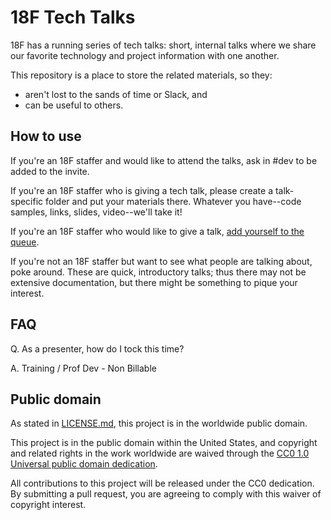 # 18F Tech Talks

18F has a running series of tech talks: short, internal talks where we share our favorite technology and project information with one another.

This repository is a place to store the related materials, so they:
* aren't lost to the sands of time or Slack, and
* can be useful to others.

## How to use

If you're an 18F staffer and would like to attend the talks, ask in #dev to be added to the invite.

If you're an 18F staffer who is giving a tech talk, please create a talk-specific folder and put your materials there. Whatever you have--code samples, links, slides, video--we'll take it!

If you're an 18F staffer who would like to give a talk, [add yourself to the queue](https://github.com/18F/tech-talks/edit/master/Queue.md).

If you're not an 18F staffer but want to see what people are talking about, poke around. These are quick, introductory talks; thus there may not be extensive documentation, but there might be something to pique your interest.

## FAQ

Q. As a presenter, how do I tock this time?

A. Training / Prof Dev - Non Billable

## Public domain

As stated in [LICENSE.md](LICENSE.md), this project is in the worldwide public domain.

This project is in the public domain within the United States, and copyright and related rights in the work worldwide are waived through the [CC0 1.0 Universal public domain dedication](https://creativecommons.org/publicdomain/zero/1.0/).

All contributions to this project will be released under the CC0 dedication. By submitting a pull request, you are agreeing to comply with this waiver of copyright interest.
